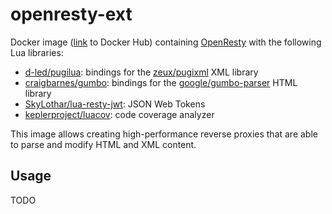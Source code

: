 # openresty-ext

Docker image ([link](https://hub.docker.com/r/dtreskunov/openresty-ext/) to Docker Hub) containing [OpenResty](https://github.com/openresty/lua-nginx-module) with the following Lua libraries:

* [d-led/pugilua](https://github.com/d-led/pugilua): bindings for the [zeux/pugixml](https://github.com/zeux/pugixml) XML library
* [craigbarnes/gumbo](https://github.com/craigbarnes/lua-gumbo): bindings for the [google/gumbo-parser](https://github.com/google/gumbo-parser) HTML library
* [SkyLothar/lua-resty-jwt](https://github.com/SkyLothar/lua-resty-jwt): JSON Web Tokens
* [keplerproject/luacov](https://github.com/keplerproject/luacov): code coverage analyzer

This image allows creating high-performance reverse proxies that are able to parse and modify HTML and XML content.

## Usage

TODO